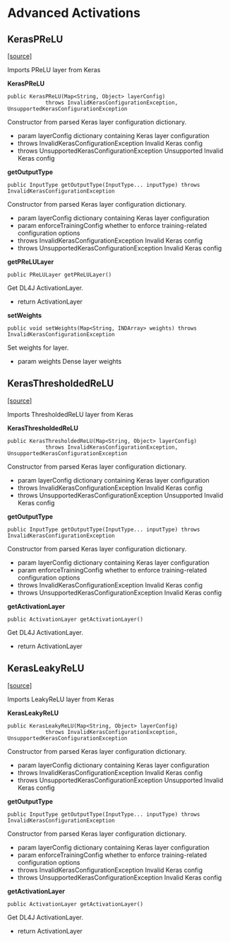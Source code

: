 # Advanced Activations

## KerasPReLU

[\[source\]](https://github.com/eclipse/deeplearning4j/tree/master/deeplearning4j/deeplearning4j-modelimport/src/main/java/org/deeplearning4j/nn/modelimport/keras/layers/advanced/activations/KerasPReLU.java)

Imports PReLU layer from Keras

**KerasPReLU**

```text
public KerasPReLU(Map<String, Object> layerConfig)
            throws InvalidKerasConfigurationException, UnsupportedKerasConfigurationException
```

Constructor from parsed Keras layer configuration dictionary.

* param layerConfig dictionary containing Keras layer configuration
* throws InvalidKerasConfigurationException Invalid Keras config
* throws UnsupportedKerasConfigurationException Unsupported Invalid Keras config

**getOutputType**

```text
public InputType getOutputType(InputType... inputType) throws InvalidKerasConfigurationException
```

Constructor from parsed Keras layer configuration dictionary.

* param layerConfig dictionary containing Keras layer configuration
* param enforceTrainingConfig whether to enforce training-related configuration options
* throws InvalidKerasConfigurationException Invalid Keras config
* throws UnsupportedKerasConfigurationException Invalid Keras config

**getPReLULayer**

```text
public PReLULayer getPReLULayer()
```

Get DL4J ActivationLayer.

* return ActivationLayer

**setWeights**

```text
public void setWeights(Map<String, INDArray> weights) throws InvalidKerasConfigurationException
```

Set weights for layer.

* param weights Dense layer weights

## KerasThresholdedReLU

[\[source\]](https://github.com/eclipse/deeplearning4j/tree/master/deeplearning4j/deeplearning4j-modelimport/src/main/java/org/deeplearning4j/nn/modelimport/keras/layers/advanced/activations/KerasThresholdedReLU.java)

Imports ThresholdedReLU layer from Keras

**KerasThresholdedReLU**

```text
public KerasThresholdedReLU(Map<String, Object> layerConfig)
            throws InvalidKerasConfigurationException, UnsupportedKerasConfigurationException
```

Constructor from parsed Keras layer configuration dictionary.

* param layerConfig dictionary containing Keras layer configuration
* throws InvalidKerasConfigurationException Invalid Keras config
* throws UnsupportedKerasConfigurationException Unsupported Invalid Keras config

**getOutputType**

```text
public InputType getOutputType(InputType... inputType) throws InvalidKerasConfigurationException
```

Constructor from parsed Keras layer configuration dictionary.

* param layerConfig dictionary containing Keras layer configuration
* param enforceTrainingConfig whether to enforce training-related configuration options
* throws InvalidKerasConfigurationException Invalid Keras config
* throws UnsupportedKerasConfigurationException Invalid Keras config

**getActivationLayer**

```text
public ActivationLayer getActivationLayer()
```

Get DL4J ActivationLayer.

* return ActivationLayer

## KerasLeakyReLU

[\[source\]](https://github.com/eclipse/deeplearning4j/tree/master/deeplearning4j/deeplearning4j-modelimport/src/main/java/org/deeplearning4j/nn/modelimport/keras/layers/advanced/activations/KerasLeakyReLU.java)

Imports LeakyReLU layer from Keras

**KerasLeakyReLU**

```text
public KerasLeakyReLU(Map<String, Object> layerConfig)
            throws InvalidKerasConfigurationException, UnsupportedKerasConfigurationException
```

Constructor from parsed Keras layer configuration dictionary.

* param layerConfig dictionary containing Keras layer configuration
* throws InvalidKerasConfigurationException Invalid Keras config
* throws UnsupportedKerasConfigurationException Unsupported Invalid Keras config

**getOutputType**

```text
public InputType getOutputType(InputType... inputType) throws InvalidKerasConfigurationException
```

Constructor from parsed Keras layer configuration dictionary.

* param layerConfig dictionary containing Keras layer configuration
* param enforceTrainingConfig whether to enforce training-related configuration options
* throws InvalidKerasConfigurationException Invalid Keras config
* throws UnsupportedKerasConfigurationException Invalid Keras config

**getActivationLayer**

```text
public ActivationLayer getActivationLayer()
```

Get DL4J ActivationLayer.

* return ActivationLayer

